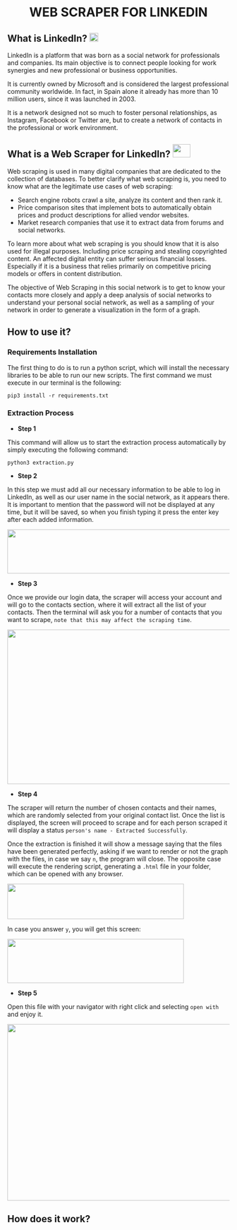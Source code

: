 <h1><center>WEB SCRAPER FOR LINKEDIN</h1></center>

## What is LinkedIn? <img src="https://cdn-icons-png.flaticon.com/512/174/174857.png" width="20" height="20">

LinkedIn is a platform that was born as a social network for professionals and companies. Its main objective is to connect people looking for work synergies and new professional or business opportunities.

It is currently owned by Microsoft and is considered the largest professional community worldwide. In fact, in Spain alone it already has more than 10 million users, since it was launched in 2003.

It is a network designed not so much to foster personal relationships, as Instagram, Facebook or Twitter are, but to create a network of contacts in the professional or work environment.

## What is a Web Scraper for LinkedIn? <img src="https://www.pngmart.com/files/4/Microsoft-Logo-PNG-Transparent-Image.png" width="40" height="30"> 

Web scraping is used in many digital companies that are dedicated to the collection of databases. To better clarify what web scraping is, you need to know what are the legitimate use cases of web scraping:

- Search engine robots crawl a site, analyze its content and then rank it.
- Price comparison sites that implement bots to automatically obtain prices and product descriptions for allied vendor websites.
- Market research companies that use it to extract data from forums and social networks.

To learn more about what web scraping is you should know that it is also used for illegal purposes. Including price scraping and stealing copyrighted content. An affected digital entity can suffer serious financial losses. Especially if it is a business that relies primarily on competitive pricing models or offers in content distribution.

The objective of Web Scraping in this social network is to get to know your contacts more closely and apply a deep analysis of social networks to understand your personal social network, as well as a sampling of your network in order to generate a visualization in the form of a graph.

## How to use it?

### Requirements Installation

  The first thing to do is to run a python script, which will install the necessary libraries to be able to run our new scripts. The first command we     must execute in our terminal is the following:
  
  `pip3 install -r requirements.txt` 

### Extraction Process
  
  - <strong>Step 1</strong>
  
  This command will allow us to start the extraction process automatically by simply executing the following command:
  
  `python3 extraction.py`
  
  - <strong>Step 2</strong>
  
  In this step we must add all our necessary information to be able to log in LinkedIn, as well as our user name in the social network, as it appears     there. It is important to mention that the password will not be displayed at any time, but it will be saved, so when you finish typing it press the     enter key after each added information.
  
  <img src="https://snipboard.io/diQqZ2.jpg" width="600" height="100"> 
  
  - <strong>Step 3</strong>
  
  Once we provide our login data, the scraper will access your account and will go to the contacts section, where it will extract all the list of your     contacts. Then the terminal will ask you for a number of contacts that you want to scrape, `note that this may affect the scraping time`.
  
  <img src="https://snipboard.io/NK7kMe.jpg" width="700" height="350"> 
  
  - <strong>Step 4</strong>
  
  The scraper will return the number of chosen contacts and their names, which are randomly selected from your original contact list. Once the list is     displayed, the screen will proceed to scrape and for each person scraped it will display a status `person's name - Extracted Successfully`.
  
  Once the extraction is finished it will show a message saying that the files have been generated perfectly, asking if we want to render or not the       graph with the files, in case we say `n`, the program will close. The opposite case will execute the rendering script, generating a `.html` file in     your folder, which can be opened with any browser.
  
  <img src="https://snipboard.io/bx5cDn.jpg" width="400" height="80"> 
  
  In case you answer `y`, you will get this screen:
  
  <img src="https://snipboard.io/b8zJkp.jpg" width="400" height="100"> 
  
  - <strong>Step 5</strong>
  
  Open this file with your navigator with right click and selecting `open with` and enjoy it.
  
  <img src="https://snipboard.io/SI5ABs.jpg" width="700" height="400"> 
  
  

## How does it work?
